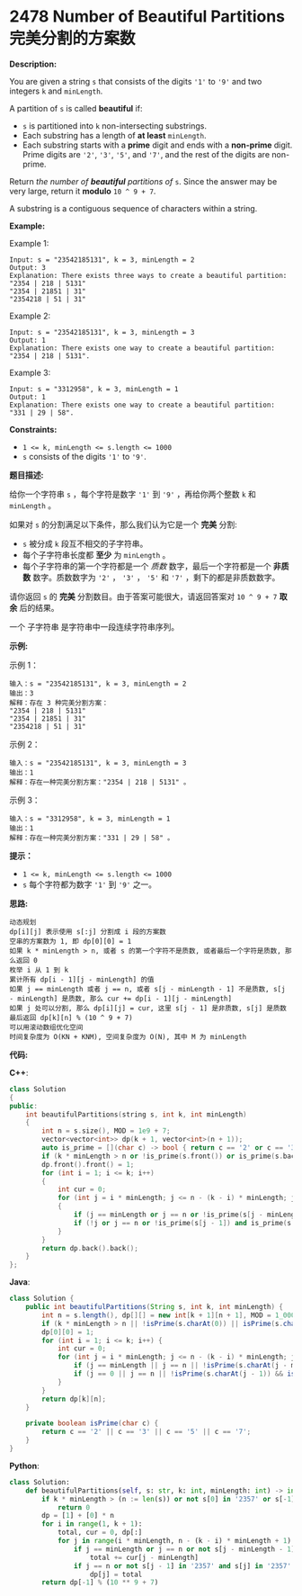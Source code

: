 # 2478 Number of Beautiful Partitions 完美分割的方案数

__Description:__

You are given a string `s` that consists of the digits `'1'` to `'9'` and two integers `k` and `minLength`.

A partition of `s` is called __beautiful__ if:

- `s` is partitioned into `k` non-intersecting substrings.
- Each substring has a length of __at least__ `minLength`.
- Each substring starts with a __prime__ digit and ends with a __non-prime__ digit. Prime digits are `'2'`, `'3'`, `'5'`, and `'7'`, and the rest of the digits are non-prime.

Return _the number of __beautiful__ partitions of_ `s`. Since the answer may be very large, return it __modulo__ `10 ^ 9 + 7`.

A substring is a contiguous sequence of characters within a string.

__Example:__

Example 1:

```text
Input: s = "23542185131", k = 3, minLength = 2
Output: 3
Explanation: There exists three ways to create a beautiful partition:
"2354 | 218 | 5131"
"2354 | 21851 | 31"
"2354218 | 51 | 31"
```

Example 2:

```text
Input: s = "23542185131", k = 3, minLength = 3
Output: 1
Explanation: There exists one way to create a beautiful partition: "2354 | 218 | 5131".
```

Example 3:

```text
Input: s = "3312958", k = 3, minLength = 1
Output: 1
Explanation: There exists one way to create a beautiful partition: "331 | 29 | 58".
```

__Constraints:__

- `1 <= k, minLength <= s.length <= 1000`
- `s` consists of the digits `'1'` to `'9'`.

__题目描述:__

给你一个字符串 `s` ，每个字符是数字 `'1'` 到 `'9'` ，再给你两个整数 `k` 和 `minLength` 。

如果对 `s` 的分割满足以下条件，那么我们认为它是一个 __完美__ 分割:

- `s` 被分成 `k` 段互不相交的子字符串。
- 每个子字符串长度都 __至少__ 为 `minLength` 。
- 每个子字符串的第一个字符都是一个 _质数_ 数字，最后一个字符都是一个 __非质数__ 数字。质数数字为 `'2'` ， `'3'` ， `'5'` 和 `'7'` ，剩下的都是非质数数字。

请你返回 `s` 的 __完美__ 分割数目。由于答案可能很大，请返回答案对 `10 ^ 9 + 7` __取余__ 后的结果。

一个 子字符串 是字符串中一段连续字符串序列。

__示例:__

示例 1：

```text
输入：s = "23542185131", k = 3, minLength = 2
输出：3
解释：存在 3 种完美分割方案：
"2354 | 218 | 5131"
"2354 | 21851 | 31"
"2354218 | 51 | 31"
```

示例 2：

```text
输入：s = "23542185131", k = 3, minLength = 3
输出：1
解释：存在一种完美分割方案："2354 | 218 | 5131" 。
```

示例 3：

```text
输入：s = "3312958", k = 3, minLength = 1
输出：1
解释：存在一种完美分割方案："331 | 29 | 58" 。
```

__提示：__

- `1 <= k, minLength <= s.length <= 1000`
- `s` 每个字符都为数字 `'1'` 到 `'9'` 之一。

__思路:__

```text
动态规划
dp[i][j] 表示使用 s[:j] 分割成 i 段的方案数
空串的方案数为 1, 即 dp[0][0] = 1
如果 k * minLength > n, 或者 s 的第一个字符不是质数, 或者最后一个字符是质数, 那么返回 0
枚举 i 从 1 到 k
累计所有 dp[i - 1][j - minLength] 的值
如果 j == minLength 或者 j == n, 或者 s[j - minLength - 1] 不是质数, s[j - minLength] 是质数, 那么 cur += dp[i - 1][j - minLength]
如果 j 处可以分割, 那么 dp[i][j] = cur, 这里 s[j - 1] 是非质数, s[j] 是质数
最后返回 dp[k][n] % (10 ^ 9 + 7)
可以用滚动数组优化空间
时间复杂度为 O(KN + KNM), 空间复杂度为 O(N), 其中 M 为 minLength
```

__代码:__

__C++__:

```C++
class Solution 
{
public:
    int beautifulPartitions(string s, int k, int minLength) 
    {
        int n = s.size(), MOD = 1e9 + 7;
        vector<vector<int>> dp(k + 1, vector<int>(n + 1));
        auto is_prime = [](char c) -> bool { return c == '2' or c == '3' or c == '5' or c == '7'; };
        if (k * minLength > n or !is_prime(s.front()) or is_prime(s.back())) return dp.back().back();
        dp.front().front() = 1;
        for (int i = 1; i <= k; i++) 
        {
            int cur = 0;
            for (int j = i * minLength; j <= n - (k - i) * minLength; j++) 
            {
                if (j == minLength or j == n or !is_prime(s[j - minLength - 1]) and is_prime(s[j - minLength])) cur = (cur + dp[i - 1][j - minLength]) % MOD;
                if (!j or j == n or !is_prime(s[j - 1]) and is_prime(s[j])) dp[i][j] = cur;
            }
        }
        return dp.back().back();
    }
};
```

__Java__:

```Java
class Solution {
    public int beautifulPartitions(String s, int k, int minLength) {
        int n = s.length(), dp[][] = new int[k + 1][n + 1], MOD = 1_000_000_007;
        if (k * minLength > n || !isPrime(s.charAt(0)) || isPrime(s.charAt(n - 1))) return dp[k][n];
        dp[0][0] = 1;
        for (int i = 1; i <= k; i++) {
            int cur = 0;
            for (int j = i * minLength; j <= n - (k - i) * minLength; j++) {
                if (j == minLength || j == n || !isPrime(s.charAt(j - minLength - 1)) && isPrime(s.charAt(j - minLength))) cur = (cur + dp[i - 1][j - minLength]) % MOD;
                if (j == 0 || j == n || !isPrime(s.charAt(j - 1)) && isPrime(s.charAt(j))) dp[i][j] = cur;
            }
        }
        return dp[k][n];
    }

    private boolean isPrime(char c) {
        return c == '2' || c == '3' || c == '5' || c == '7';
    }
}
```

__Python__:

```Python
class Solution:
    def beautifulPartitions(self, s: str, k: int, minLength: int) -> int:
        if k * minLength > (n := len(s)) or not s[0] in '2357' or s[-1] in '2357':
            return 0
        dp = [1] + [0] * n
        for i in range(1, k + 1):
            total, cur = 0, dp[:]
            for j in range(i * minLength, n - (k - i) * minLength + 1):
                if j == minLength or j == n or not s[j - minLength - 1] in '2357' and s[j - minLength] in '2357':
                    total += cur[j - minLength]
                if j == n or not s[j - 1] in '2357' and s[j] in '2357':
                    dp[j] = total
        return dp[-1] % (10 ** 9 + 7)
```
